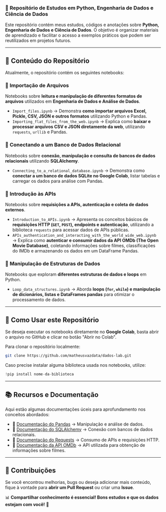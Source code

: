 ### 📂 **Repositório de Estudos em Python, Engenharia de Dados e Ciência de Dados**

Este repositório contém meus estudos, códigos e anotações sobre **Python, Engenharia de Dados e Ciência de Dados**. O objetivo é organizar materiais de aprendizado e facilitar o acesso a exemplos práticos que podem ser reutilizados em projetos futuros.

---

## 📌 **Conteúdo do Repositório**
Atualmente, o repositório contém os seguintes notebooks:

### 👅 **Importação de Arquivos**
Notebooks sobre **leitura e manipulação de diferentes formatos de arquivos** utilizados em **Engenharia de Dados e Análise de Dados**.

- `Import_files.ipynb` → Demonstra **como importar arquivos Excel, Pickle, CSV, JSON e outros formatos** utilizando Python e Pandas.
- `Importing_flat_files_from_the_web.ipynb` → Explica como **baixar e processar arquivos CSV e JSON diretamente da web**, utilizando `requests`, `urllib` e Pandas.

### 🛄 **Conectando a um Banco de Dados Relacional**
Notebooks sobre **conexão, manipulação e consulta de bancos de dados relacionais** utilizando **SQLAlchemy**.

- `Connecting_to_a_relational_database.ipynb` → Demonstra como **conectar a um banco de dados SQLite no Google Colab**, listar tabelas e carregar os dados para análise com Pandas.

### 🔗 **Introdução às APIs**
Notebooks sobre **requisições a APIs, autenticação e coleta de dados externos**.

- `Introduction_to_APIs.ipynb` → Apresenta os conceitos básicos de **requisições HTTP (`GET`, `POST`), endpoints e autenticação**, utilizando a biblioteca `requests` para acessar dados de APIs públicas.
- `APIs_authentication_and_interacting_with_the_world_wide_web.ipynb` → Explica como **autenticar e consumir dados da API OMDb (The Open Movie Database)**, coletando informações sobre filmes, classificações do IMDb e armazenando os dados em um DataFrame Pandas.

### 🔄 **Manipulação de Estruturas de Dados**
Notebooks que exploram **diferentes estruturas de dados e loops** em Python.

- `Loop_data_structures.ipynb` → Aborda **loops (`for`, `while`) e manipulação de dicionários, listas e DataFrames pandas** para otimizar o processamento de dados.

---

## 🚀 **Como Usar este Repositório**
Se deseja executar os notebooks diretamente no **Google Colab**, basta abrir o arquivo no GitHub e clicar no botão "Abrir no Colab".

Para clonar o repositório localmente:
```bash
git clone https://github.com/matheusvazdata/dados-lab.git
```

Caso precise instalar alguma biblioteca usada nos notebooks, utilize:
```python
!pip install nome-da-biblioteca
```

---

## 📚 **Recursos e Documentação**
Aqui estão algumas documentações úceis para aprofundamento nos conceitos abordados:

- 📌 [Documentação do Pandas](https://pandas.pydata.org/docs/) → Manipulação e análise de dados.
- 📌 [Documentação do SQLAlchemy](https://docs.sqlalchemy.org/en/14/) → Conexão com bancos de dados relacionais.
- 📌 [Documentação do Requests](https://docs.python-requests.org/en/latest/) → Consumo de APIs e requisições HTTP.
- 📌 [Documentação da API OMDb](https://www.omdbapi.com/) → API utilizada para obtenção de informações sobre filmes.

---

## 🤝 **Contribuições**
Se você encontrou melhorias, bugs ou deseja adicionar mais conteúdo, fique à vontade para **abrir um Pull Request** ou criar uma **Issue**.

📊 **Compartilhar conhecimento é essencial! Bons estudos e que os dados estejam com você!** 🚀
